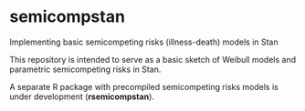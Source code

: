 # semicompstan
Implementing basic semicompeting risks (illness-death) models in Stan

This repository is intended to serve as a basic sketch of Weibull models and parametric semicompeting risks in Stan.

A separate R package with precompiled semicompeting risks models is under development (**rsemicompstan**).

